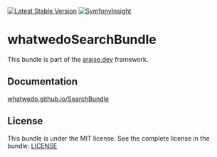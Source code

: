 [![Latest Stable Version](https://poser.pugx.org/whatwedo/search-bundle/v/stable)](https://packagist.org/packages/whatwedo/search-bundle)
[![SymfonyInsight](https://insight.symfony.com/projects/82c173ff-d154-4324-bf9b-ace64c689efd/mini.svg)](https://insight.symfony.com/projects/82c173ff-d154-4324-bf9b-ace64c689efd)

# whatwedoSearchBundle

This bundle is part of the [araise.dev](https://araise.dev) framework.

## Documentation

[whatwedo.github.io/SearchBundle](https://whatwedo.github.io/SearchBundle/#/)

## License

This bundle is under the MIT license. See the complete license in the bundle: [LICENSE](LICENSE)

